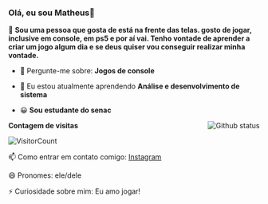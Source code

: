 ### Olá, eu sou Matheus👋

🔭 <strong>Sou uma pessoa que gosta de está na frente das telas. gosto de jogar, inclusive em console, em ps5 e por aí vai. Tenho vontade de aprender a criar um jogo algum dia e se deus quiser vou conseguir realizar minha vontade.</strong>

- 💬 Pergunte-me sobre: <strong>Jogos de console</strong>
- 🌱 Eu estou atualmente aprendendo <strong>Análise e desenvolvimento de sistema</strong>
- 😀 <strong>Sou estudante do senac </strong>



  <a href="SEU_SITE_PESSOAL_AQUI">
  <img align="right" src="https://github-readme-stats.vercel.app/api?username=Paulo05y&show_icons=true&theme=radical" alt="Github status" />
  </a>

**Contagem de visitas**

![VisitorCount](https://profile-counter.glitch.me/{Paulo05y}/count.svg)

📫 Como entrar em contato comigo: [Instagram](https://www.instagram.com/in/_paulo05y/)

😄 Pronomes: ele/dele

⚡ Curiosidade sobre mim: Eu amo jogar!
